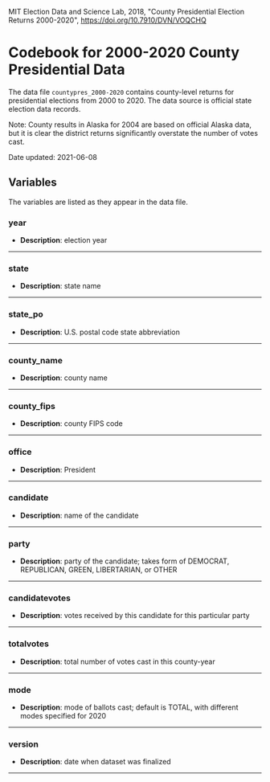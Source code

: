 
MIT Election Data and Science Lab, 2018, "County Presidential Election Returns 2000-2020", https://doi.org/10.7910/DVN/VOQCHQ

# Codebook for 2000-2020 County Presidential Data

The data file `countypres_2000-2020` contains county-level returns for presidential elections from 2000 to 2020. The data source is official state election data records.

Note: County results in Alaska for 2004 are based on official Alaska data, but it is clear the district returns significantly overstate the number of votes cast.

Date updated: 2021-06-08
## Variables
The variables are listed as they appear in the data file. 

### year
- **Description**: election year	

------------------

### state 
- **Description**: state name 

-----------------

### state_po
- **Description**: U.S. postal code state abbreviation

----------------

### county_name
- **Description**: county name

----------------

### county_fips
- **Description**: county FIPS code

----------------

### office
- **Description**: President

----------------

### candidate
- **Description**: name of the candidate

----------------

### party
- **Description**: party of the candidate; takes form of DEMOCRAT, REPUBLICAN, GREEN, LIBERTARIAN, or OTHER

----------------
	
### candidatevotes 
 - **Description**: votes received by this candidate for this particular party

----------------

### totalvotes
 - **Description**: total number of votes cast in this county-year

----------------

### mode
 - **Description**: mode of ballots cast; default is TOTAL, with different modes specified for 2020

----------------

### version
- **Description**: date when dataset was finalized

----------------
